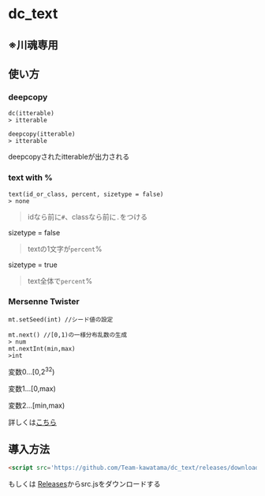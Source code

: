 # dc_text
## ※川魂専用

## 使い方
### deepcopy
```JS
dc(itterable)
> itterable
```
```JS
deepcopy(itterable)
> itterable
```
deepcopyされたitterableが出力される

### text with %
```JS
text(id_or_class, percent, sizetype = false)
> none
```
> idなら前に`#`、classなら前に`.`をつける

sizetype = false
> textの1文字が`percent`%

sizetype = true
> text全体で`percent`%

### Mersenne Twister
```JS
mt.setSeed(int) //シード値の設定

mt.next() //[0,1)の一様分布乱数の生成
> num
mt.nextInt(min,max)
>int
```
変数0...[0,2<sup>32</sup>)

変数1…[0,max)

変数2…[min,max)


詳しくは[こちら](https://magicant.github.io/sjavascript/mt.html#api-setSeed)

## 導入方法
```HTML
<script src='https://github.com/Team-kawatama/dc_text/releases/download/text/src.js'></script>
```

もしくは
[Releases](https://github.com/Team-kawatama/dc_text/releases/tag/text)からsrc.jsをダウンロードする
